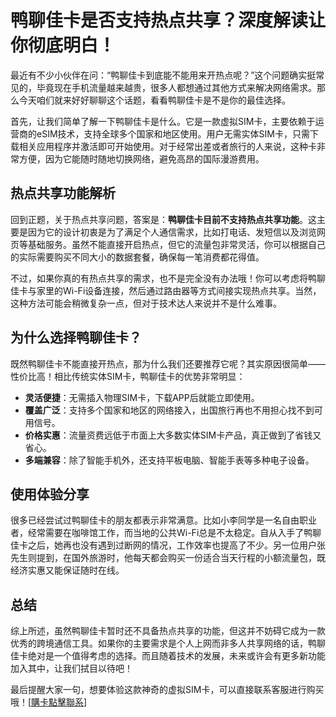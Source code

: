 # 鸭聊佳卡是否支持热点共享？深度解读让你彻底明白！

最近有不少小伙伴在问：“鸭聊佳卡到底能不能用来开热点呢？”这个问题确实挺常见的，毕竟现在手机流量越来越贵，很多人都想通过其他方式来解决网络需求。那么今天咱们就来好好聊聊这个话题，看看鸭聊佳卡是不是你的最佳选择。

首先，让我们简单了解一下鸭聊佳卡是什么。它是一款虚拟SIM卡，主要依赖于运营商的eSIM技术，支持全球多个国家和地区使用。用户无需实体SIM卡，只需下载相关应用程序并激活即可开始使用。对于经常出差或者旅行的人来说，这种卡非常方便，因为它能随时随地切换网络，避免高昂的国际漫游费用。

## 热点共享功能解析

回到正题，关于热点共享问题，答案是：**鸭聊佳卡目前不支持热点共享功能**。这主要是因为它的设计初衷是为了满足个人通信需求，比如打电话、发短信以及浏览网页等基础服务。虽然不能直接开启热点，但它的流量包非常灵活，你可以根据自己的实际需要购买不同大小的数据套餐，确保每一笔消费都花得值。

不过，如果你真的有热点共享的需求，也不是完全没有办法哦！你可以考虑将鸭聊佳卡与家里的Wi-Fi设备连接，然后通过路由器等方式间接实现热点共享。当然，这种方法可能会稍微复杂一点，但对于技术达人来说并不是什么难事。

## 为什么选择鸭聊佳卡？

既然鸭聊佳卡不能直接开热点，那为什么我们还要推荐它呢？其实原因很简单——性价比高！相比传统实体SIM卡，鸭聊佳卡的优势非常明显：

- **灵活便捷**：无需插入物理SIM卡，下载APP后就能立即使用。
- **覆盖广泛**：支持多个国家和地区的网络接入，出国旅行再也不用担心找不到可用信号。
- **价格实惠**：流量资费远低于市面上大多数实体SIM卡产品，真正做到了省钱又省心。
- **多端兼容**：除了智能手机外，还支持平板电脑、智能手表等多种电子设备。

## 使用体验分享

很多已经尝试过鸭聊佳卡的朋友都表示非常满意。比如小李同学是一名自由职业者，经常需要在咖啡馆工作，而当地的公共Wi-Fi总是不太稳定。自从入手了鸭聊佳卡之后，她再也没有遇到过断网的情况，工作效率也提高了不少。另一位用户张先生则提到，在国外旅游时，他每天都会购买一份适合当天行程的小额流量包，既经济实惠又能保证随时在线。

## 总结

综上所述，虽然鸭聊佳卡暂时还不具备热点共享的功能，但这并不妨碍它成为一款优秀的跨境通信工具。如果你的主要需求是个人上网而非多人共享网络的话，鸭聊佳卡绝对是一个值得考虑的选择。而且随着技术的发展，未来或许会有更多新功能加入其中，让我们拭目以待吧！

最后提醒大家一句，想要体验这款神奇的虚拟SIM卡，可以直接联系客服进行购买哦！[[購卡點擊聯系](https://t.me/s/esim1088)]